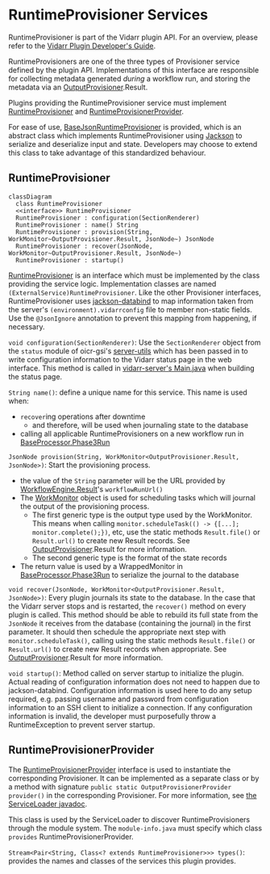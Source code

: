 # RuntimeProvisioner Services

RuntimeProvisioner is part of the Vidarr plugin API. For an overview, please refer to the 
[Vidarr Plugin Developer's Guide](../../plugin-guide.md).

RuntimeProvisioners are one of the three types of Provisioner service defined by the plugin API. Implementations of this
interface are responsible for collecting metadata generated _during_ a workflow run, and storing the metadata via an 
[OutputProvisioner](./OutputProvisioner.md).Result.

Plugins providing the RuntimeProvisioner service must implement 
[RuntimeProvisioner](../src/main/java/ca/on/oicr/gsi/vidarr/RuntimeProvisioner.java) and 
[RuntimeProvisionerProvider](../src/main/java/ca/on/oicr/gsi/vidarr/RuntimeProvisionerProvider.java). 

For ease of use,
[BaseJsonRuntimeProvisioner](../src/main/java/ca/on/oicr/gsi/vidarr/BaseJsonRuntimeProvisioner.java) is provided, which
is an abstract class which implements RuntimeProvisioner using [Jackson](https://github.com/FasterXML/jackson) to 
serialize and deserialize input and state. Developers may choose to extend this class to take advantage of this
standardized behaviour.

## RuntimeProvisioner

```mermaid
classDiagram
  class RuntimeProvisioner
  <<interface>> RuntimeProvisioner
  RuntimeProvisioner : configuration(SectionRenderer)
  RuntimeProvisioner : name() String
  RuntimeProvisioner : provision(String, WorkMonitor~OutputProvisioner.Result, JsonNode~) JsonNode
  RuntimeProvisioner : recover(JsonNode, WorkMonitor~OutputProvisioner.Result, JsonNode~)
  RuntimeProvisioner : startup()
```
[RuntimeProvisioner](../src/main/java/ca/on/oicr/gsi/vidarr/RuntimeProvisioner.java) is an interface which must be 
implemented by the class providing the service logic. Implementation
classes are named `(ExternalService)RuntimeProvisioner`. Like the other Provisioner interfaces, 
RuntimeProvisioner uses [jackson-databind](https://github.com/FasterXML/jackson-databind) to map information taken from
the server's `(environment).vidarrconfig` file to member non-static fields. Use the `@JsonIgnore` annotation to prevent
this mapping from happening, if necessary.

`void configuration(SectionRenderer)`: Use the `SectionRenderer` object from the `status` module of oicr-gsi's 
[server-utils](https://github.com/oicr-gsi/server-utils) which has been passed in to write configuration information to
the Vidarr status page in the web interface. This method is called in 
[vidarr-server's Main.java](../../vidarr-server/src/main/java/ca/on/oicr/gsi/vidarr/server/Main.java) when building the
status page.

`String name()`: define a unique name for this service. This name is used when:
  * `recover`ing operations after downtime
    * and therefore, will be used when journaling state to the database
  * calling all applicable RuntimeProvisioners on a new workflow run in
[BaseProcessor.Phase3Run](../../vidarr-core/src/main/java/ca/on/oicr/gsi/vidarr/core/BaseProcessor.java)

`JsonNode provision(String, WorkMonitor<OutputProvisioner.Result, JsonNode>)`: Start the provisioning process. 
  * the value of the `String` parameter will be the URL provided by
[WorkflowEngine.Result](../src/main/java/ca/on/oicr/gsi/vidarr/WorkflowEngine.java)'s `workflowRunUrl()`
  * The [WorkMonitor](../src/main/java/ca/on/oicr/gsi/vidarr/WorkMonitor.java) object is used for scheduling tasks 
which will journal the output of the provisioning process. 
    * The first generic type is the output type used by the WorkMonitor. This means when calling 
`monitor.scheduleTask(() -> {[...]; monitor.complete();})`, 
etc, use the static methods `Result.file()` or `Result.url()` to create new Result records. See
[OutputProvisioner](./OutputProvisioner.md).Result for more information.
    * The second generic type is the format of the state records
  * The return value is used by a WrappedMonitor in
[BaseProcessor.Phase3Run](../../vidarr-core/src/main/java/ca/on/oicr/gsi/vidarr/core/BaseProcessor.java) to serialize
the journal to the database

`void recover(JsonNode, WorkMonitor<OutputProvisioner.Result, JsonNode>)`: Every plugin journals its state to the
database. In the case that the Vidarr server stops and is restarted, the `recover()` method on every plugin is called. 
This method should be able to rebuild its full state from the `JsonNode` it receives from the database (containing the 
journal) in the first parameter. It should then schedule the appropriate next step with `monitor.scheduleTask()`, 
calling using the static methods `Result.file()` or `Result.url()` to create new Result records when appropriate. See
[OutputProvisioner](./OutputProvisioner.md).Result for more information.

`void startup()`: Method called on server startup to initialize the plugin. Actual reading of configuration information
does not need to happen due to jackson-databind. Configuration information is used here to do any setup required,
e.g. passing username and password from configuration information to an SSH client to initialize a connection. If any 
configuration information is invalid, the developer must purposefully throw a RuntimeException to prevent server 
startup.

## RuntimeProvisionerProvider
<!-- TODO: Make a Mermaid diagram for RuntimeProvisionerProvider once nested generics are supported -->
The [RuntimeProvisionerProvider](../src/main/java/ca/on/oicr/gsi/vidarr/RuntimeProvisionerProvider.java) interface
is used to instantiate the corresponding Provisioner. It can be implemented as a separate class or by a method with
signature `public static OutputProvisionerProvider provider()` in the corresponding Provisioner. For more information,
see [the ServiceLoader javadoc](https://docs.oracle.com/javase/9/docs/api/java/util/ServiceLoader.html).

This class is used by the ServiceLoader to discover RuntimeProvisioners through the module system. The 
`module-info.java` must specify which class `provides` RuntimeProvisionerProvider.

`Stream<Pair<String, Class<? extends RuntimeProvisioner>>> types()`: provides the names and classes of the services
this plugin provides. 